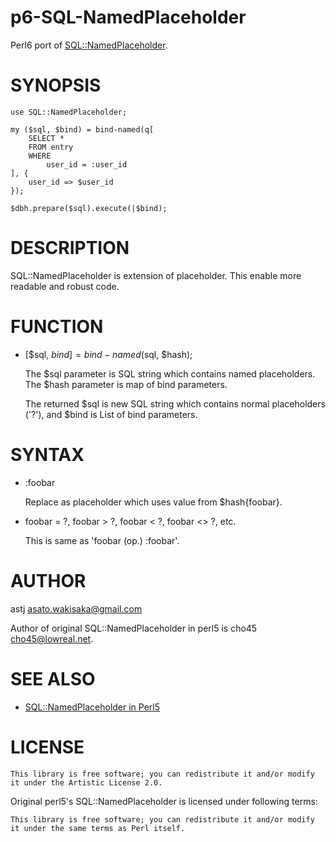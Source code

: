 # p6-SQL-NamedPlaceholder

Perl6 port of [SQL::NamedPlaceholder](https://github.com/cho45/SQL-NamedPlaceholder).

# SYNOPSIS

```
use SQL::NamedPlaceholder;

my ($sql, $bind) = bind-named(q[
    SELECT *
    FROM entry
    WHERE
        user_id = :user_id
], {
    user_id => $user_id
});

$dbh.prepare($sql).execute(|$bind);
```

# DESCRIPTION

SQL::NamedPlaceholder is extension of placeholder. This enable more readable and robust code.

# FUNCTION

- [$sql, $bind] = bind-named($sql, $hash);

    The $sql parameter is SQL string which contains named placeholders. The $hash parameter is map of bind parameters.

    The returned $sql is new SQL string which contains normal placeholders ('?'), and $bind is List of bind parameters.

# SYNTAX

- :foobar

    Replace as placeholder which uses value from $hash{foobar}.

- foobar = ?, foobar > ?, foobar < ?, foobar <> ?, etc.

    This is same as 'foobar (op.) :foobar'.

# AUTHOR

astj <asato.wakisaka@gmail.com>

Author of original SQL::NamedPlaceholder in perl5 is cho45 <cho45@lowreal.net>.

# SEE ALSO

- [SQL::NamedPlaceholder in Perl5](https://github.com/cho45/SQL-NamedPlaceholder)

# LICENSE

```
This library is free software; you can redistribute it and/or modify it under the Artistic License 2.0.
```

Original perl5's SQL::NamedPlaceholder is licensed under following terms:

```
This library is free software; you can redistribute it and/or modify it under the same terms as Perl itself.
```
